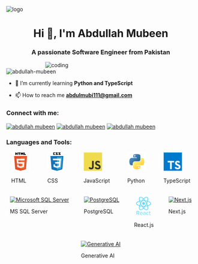 ![logo](https://github.com/Abdullah-Mubeen/Abdullah-Mubeen/blob/main/Blue%20Yellow%20Futuristic%20Virtual%20Technology%20Blog%20Banner.png)

<h1 align="center">Hi 👋, I'm Abdullah Mubeen</h1>
<h3 align="center">A passionate Software Engineer from Pakistan</h3>

<img align="right" alt="coding" width="400" src="https://media1.giphy.com/media/v1.Y2lkPTc5MGI3NjExa2xjbm11N2RoMm1lZ2k4aGMzOW1oMDczaHFuenhrc2QybWl1NHprcyZlcD12MV9naWZzX3NlYXJjaCZjdD1n/qgQUggAC3Pfv687qPC/giphy.gif">

<p align="left"> <img src="https://komarev.com/ghpvc/?username=abdullah-mubeen&label=Profile%20views&color=0e75b6&style=flat" alt="abdullah-mubeen" /> </p>

- 🌱 I’m currently learning **Python and TypeScript**

- 📫 How to reach me **abdulmubi111@gmail.com**

<h3 align="left">Connect with me:</h3>
<p align="left">
<a href="https://twitter.com/abdullah mubeen" target="blank"><img align="center" src="https://raw.githubusercontent.com/rahuldkjain/github-profile-readme-generator/master/src/images/icons/Social/twitter.svg" alt="abdullah mubeen" height="30" width="40" /></a>
<a href="https://linkedin.com/in/abdullah mubeen" target="blank"><img align="center" src="https://raw.githubusercontent.com/rahuldkjain/github-profile-readme-generator/master/src/images/icons/Social/linked-in-alt.svg" alt="abdullah mubeen" height="30" width="40" /></a>
<a href="https://fb.com/abdullah mubeen" target="blank"><img align="center" src="https://raw.githubusercontent.com/rahuldkjain/github-profile-readme-generator/master/src/images/icons/Social/facebook.svg" alt="abdullah mubeen" height="30" width="40" /></a>
</p>

<h3 align="left">Languages and Tools:</h3>
<div style="display: flex; flex-wrap: wrap; justify-content: space-around; gap: 20px;">
  <!-- HTML icon -->
  <div>
    <a href="https://www.w3.org/html/" target="_blank" rel="noreferrer">
      <img src="https://raw.githubusercontent.com/devicons/devicon/master/icons/html5/html5-original-wordmark.svg" alt="HTML5" width="50" height="50"/>
    </a>
    <p>HTML</p>
  </div>

  <!-- CSS icon -->
  <div>
    <a href="https://www.w3schools.com/css/" target="_blank" rel="noreferrer">
      <img src="https://raw.githubusercontent.com/devicons/devicon/master/icons/css3/css3-original-wordmark.svg" alt="CSS3" width="50" height="50"/>
    </a>
    <p>CSS</p>
  </div>

  <!-- JavaScript icon -->
  <div>
    <a href="https://developer.mozilla.org/en-US/docs/Web/JavaScript" target="_blank" rel="noreferrer">
      <img src="https://raw.githubusercontent.com/devicons/devicon/master/icons/javascript/javascript-original.svg" alt="JavaScript" width="50" height="50"/>
    </a>
    <p>JavaScript</p>
  </div>

  <!-- Python icon -->
  <div>
    <a href="https://www.python.org" target="_blank" rel="noreferrer">
      <img src="https://raw.githubusercontent.com/devicons/devicon/master/icons/python/python-original.svg" alt="Python" width="50" height="50"/>
    </a>
    <p>Python</p>
  </div>

  <!-- TypeScript icon -->
  <div>
    <a href="https://www.typescriptlang.org" target="_blank" rel="noreferrer">
      <img src="https://raw.githubusercontent.com/devicons/devicon/master/icons/typescript/typescript-original.svg" alt="TypeScript" width="50" height="50"/>
    </a>
    <p>TypeScript</p>
  </div>

  <!-- Microsoft SQL Server icon -->
  <div>
    <a href="https://www.microsoft.com/en-us/sql-server" target="_blank" rel="noreferrer">
      <img src="https://cdn-icons-png.flaticon.com/512/5968/5968342.png" alt="Microsoft SQL Server" width="50" height="50"/>
    </a>
    <p>MS SQL Server</p>
  </div>

  <!-- PostgreSQL icon -->
  <div>
    <a href="https://www.postgresql.org" target="_blank" rel="noreferrer">
      <img src="https://cdn-icons-png.flaticon.com/512/5968/5968354.png" alt="PostgreSQL" width="50" height="50"/>
    </a>
    <p>PostgreSQL</p>
  </div>

  <!-- React.js icon -->
  <div>
    <a href="https://reactjs.org" target="_blank" rel="noreferrer">
      <img src="https://raw.githubusercontent.com/devicons/devicon/master/icons/react/react-original-wordmark.svg" alt="React.js" width="50" height="50"/>
    </a>
    <p>React.js</p>
  </div>

  <!-- Next.js icon -->
  <div>
    <a href="https://nextjs.org" target="_blank" rel="noreferrer">
      <img src="https://cdn.worldvectorlogo.com/logos/next-js.svg" alt="Next.js" width="50" height="50"/>
    </a>
    <p>Next.js</p>
  </div>

  <!-- Generative AI icon -->
  <div>
    <a href="https://openai.com" target="_blank" rel="noreferrer">
      <img src="https://cdn-icons-png.flaticon.com/512/327/327779.png" alt="Generative AI" width="50" height="50"/>
    </a>
    <p>Generative AI</p>
  </div>
</div>


